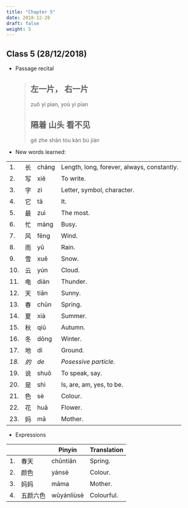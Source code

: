 ```yaml
---
title: "Chapter 5"
date: 2018-12-28
draft: false
weight: 5
---
```


## Class 5 (28/12/2018)

- Passage recital

	> ## 左一片， 右一片 
	> zuǒ yí pìan, yoù yí pìan 
	> ## 隔着 山头 看不见  
	> gé zhe shān tóu kàn bú jiàn

- New words learned: 

|     |      |            |                |
|-----|------|------------|----------------|
| 1.  | 长   | cháng     | Length, long, forever, always, constantly.   |
| 2.  | 写   | xiě       | To write.  |
| 3.  | 字   | zì        | Letter, symbol, character.  |
| 4.  | 它   | tā        | It.  |
| 5.  | 最   | zuì      | The most. |
| 6.  | 忙   | máng     | Busy.            |
| 7.  | 风   | fēng      | Wind.           |
| 8.  | 雨   | yǔ       | Rain.            |
| 9.  | 雪   | xuě      | Snow.            |
| 10. | 云   | yún      | Cloud.                   |
| 11. | 电   | diàn     | Thunder.  |
| 12. | 天   | tiān     | Sunny.    |
| 13. | 春   | chūn      | Spring.  |
| 14. | 夏   | xià       | Summer.     |
| 15. | 秋   | qiū      | Autumn. |
| 16. | 冬   | dōng      | Winter. |
| 17. | 地   | dì      | Ground. |
| *18.*  | *的*   | *de* | *Posessive particle.*  |
| 19. | 说   | shuō       | To speak, say.     |
| 20. | 是   | shì      | Is, are, am, yes, to be. |
| 21. | 色   | sè      | Colour. |
| 22. | 花   | huā      | Flower. |
| 23. | 妈   | mā      | Mother. |

- Expressions
	
|    |         | Pinyin     | Translation |
|----|---------|------------|-------------|
| 1. | 春天    | chūntiān   | Spring.     |
| 2. | 颜色    | yánsè      | Colour.     |
| 3. | 妈妈    | māma       | Mother.     |
| 4. | 五颜六色 | wǔyánliùsè | Colourful.  |


